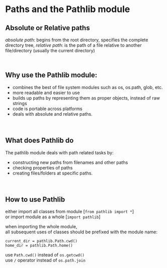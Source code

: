 # Paths and the Pathlib module

## Absolute or Relative paths
*absolute path*: begins from the root directory, specifies the complete directory tree, 
*relative path*: is the path of a file relative to another file/directory (usually the current directory)    
` `  
` `   
## Why use the Pathlib module:

- combines the best of file system  modules such as os, os.path, glob, etc.
- more readable and easier to use
- builds up paths by representing them as proper objects, instead of raw strings
- code is portable across platforms
- deals with absolute and relative paths.  
` `  
` `  
## What does Pathlib do 
 The pathlib module deals with path related tasks by:
- constructing new paths from filenames and other paths
- checking properties of paths 
- creating files/folders at specific paths.  
` `  
` `  
## How to use Pathlib

either import all classes from module [```from pathlib import *```]  
or import module as a whole [```import pathlib```]

when importing the whole module,   
all subsequent uses of classes should be prefixed with the module name:
```
current_dir = pathlib.Path.cwd()
home_dir = pathlib.Path.home()
```

use ```Path.cwd()``` instead of ```os.getcwd()```  
use  ```/``` operator instead of ```os.path.join``` 

